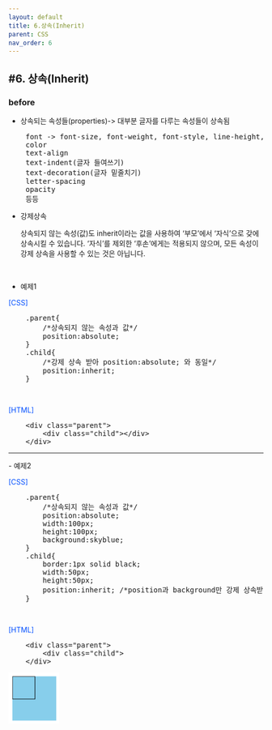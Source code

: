 ```yaml
---
layout: default
title: 6.상속(Inherit)
parent: CSS
nav_order: 6
---
```


## #6. 상속(Inherit)
###	before
-	상속되는 속성들(properties)-> 대부분 글자를 다루는 속성들이 상속됨


<pre>
    font -> font-size, font-weight, font-style, line-height, font-family
    color
    text-align
    text-indent(글자 들여쓰기)
    text-decoration(글자 밑줄치기)
    letter-spacing
    opacity
    등등
</pre>

- 강제상속 
  <p>상속되지 않는 속성(값)도 inherit이라는 값을 사용하여 ‘부모’에서 ‘자식’으로 갖에 상속시킬 수 있습니다. ‘자식’를 제외한 ‘후손’에게는 적용되지 않으며, 모든 속성이 강제 상속을 사용할 수 있는 것은 아닙니다.</p>
    <br>


-	예제1
<p style="color: #004eff;">[CSS]</p>
<pre>
    .parent{
        /*상속되지 않는 속성과 값*/
        position:absolute;
    }
    .child{
        /*강제 상속 받아 position:absolute; 와 동일*/
        position:inherit;
    }
</pre>

<br>
<p style="color: #004eff;">[HTML]</p>
<pre>
    &lt;div class="parent">
        &lt;div class="child">&lt;/div>
    &lt;/div>
</pre>


<hr>
-	예제2
<p style="color: #004eff;">[CSS]</p>
<pre>
    .parent{
        /*상속되지 않는 속성과 값*/
        position:absolute;
        width:100px;
        height:100px;
        background:skyblue;
    }
    .child{
        border:1px solid black;
        width:50px;
        height:50px;
        position:inherit; /*position과 background만 강제 상속받음*/
    }
</pre>
<br>
<p style="color: #004eff;">[HTML]</p>
<pre>
    &lt;div class="parent">
        &lt;div class="child"></div>
    &lt;/div>
</pre>
    <img src="/assets/images/css/Inherit.png" width="100px;">

 
 
 


